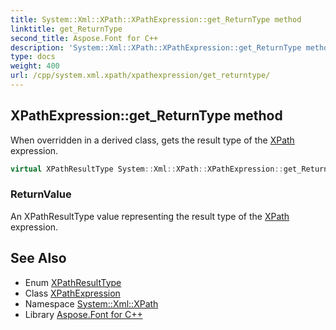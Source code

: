 ```yaml
---
title: System::Xml::XPath::XPathExpression::get_ReturnType method
linktitle: get_ReturnType
second_title: Aspose.Font for C++
description: 'System::Xml::XPath::XPathExpression::get_ReturnType method. When overridden in a derived class, gets the result type of the XPath expression in C++.'
type: docs
weight: 400
url: /cpp/system.xml.xpath/xpathexpression/get_returntype/
---
```

## XPathExpression::get_ReturnType method


When overridden in a derived class, gets the result type of the [XPath](../../) expression.

```cpp
virtual XPathResultType System::Xml::XPath::XPathExpression::get_ReturnType()=0
```


### ReturnValue

An XPathResultType value representing the result type of the [XPath](../../) expression.

## See Also

* Enum [XPathResultType](../../xpathresulttype/)
* Class [XPathExpression](../)
* Namespace [System::Xml::XPath](../../)
* Library [Aspose.Font for C++](../../../)
